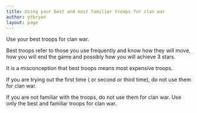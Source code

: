 ```yaml
---
title: Using your best and most familiar troops for clan war
author: ytbryan
layout: page
---
```

Use your best troops for clan war.

Best troops refer to those you use frequently and know how they will move, how you will end the game and possibly how you will achieve 3 stars.

It is a misconception that best troops means most expensive troops.

If you are trying out the first time ( or second or third time), do not use them for clan war.

If you are not familiar with the troops, do not use them for clan war. Use only the best and familiar troops for clan war.
